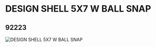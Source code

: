 # DESIGN SHELL 5X7 W BALL SNAP
## 92223
![DESIGN SHELL 5X7 W BALL SNAP](https://lc-www-live-s.legocdn.com/media/bricks/5/2/4622907.jpg)